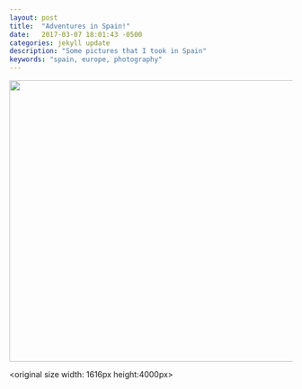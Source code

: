 ```yaml
---
layout: post
title:  "Adventures in Spain!"
date:   2017-03-07 18:01:43 -0500
categories: jekyll update
description: "Some pictures that I took in Spain"
keywords: "spain, europe, photography"
---
```


<img src="/resources/pictures/adventures-in-spain/DSC_0654.jpg" width="752" height="500" />

<original size width: 1616px height:4000px>
